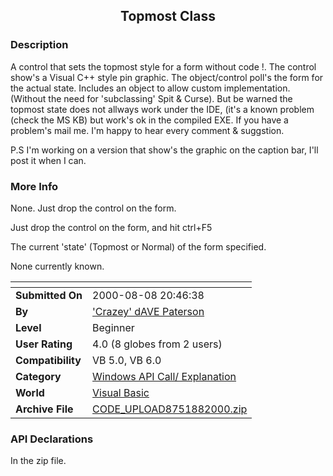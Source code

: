 ﻿<div align="center">

## Topmost Class


</div>

### Description

A control that sets the topmost style for a form without code !. The control show's a Visual C++ style pin graphic. The object/control poll's the form for the actual state. Includes an object to allow custom implementation. (Without the need for 'subclassing' Spit & Curse). But be warned the topmost state does not allways work under the IDE, (it's a known problem (check the MS KB) but work's ok in the compiled EXE. If you have a problem's mail me. I'm happy to hear every comment & suggstion.

P.S I'm working on a version that show's the graphic on the caption bar, I'll post it when I can.
 
### More Info
 
None. Just drop the control on the form.

Just drop the control on the form, and hit ctrl+F5

The current 'state' (Topmost or Normal) of the form specified.

None currently known.


<span>             |<span>
---                |---
**Submitted On**   |2000-08-08 20:46:38
**By**             |['Crazey' dAVE Paterson](https://github.com/Planet-Source-Code/PSCIndex/blob/master/ByAuthor/crazey-dave-paterson.md)
**Level**          |Beginner
**User Rating**    |4.0 (8 globes from 2 users)
**Compatibility**  |VB 5\.0, VB 6\.0
**Category**       |[Windows API Call/ Explanation](https://github.com/Planet-Source-Code/PSCIndex/blob/master/ByCategory/windows-api-call-explanation__1-39.md)
**World**          |[Visual Basic](https://github.com/Planet-Source-Code/PSCIndex/blob/master/ByWorld/visual-basic.md)
**Archive File**   |[CODE\_UPLOAD8751882000\.zip](https://github.com/Planet-Source-Code/crazey-dave-paterson-topmost-class__1-10522/archive/master.zip)

### API Declarations

In the zip file.





